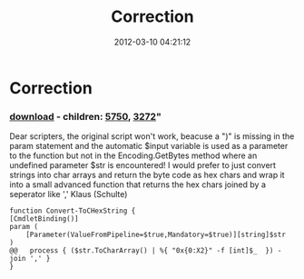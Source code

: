﻿---
pid:            3271
parent:         0
children:       5750,3272
poster:         Klaus Schulte
title:          Correction
date:           2012-03-10 04:21:12
format:         posh
---

# Correction

### [download](3271.ps1) - children: [5750](5750.md), [3272](3272.md)"

Dear scripters,
the original script won't work, beacuse a ")" is missing in the param statement and the automatic $input variable is used as a parameter to the function but not in the Encoding.GetBytes method where an undefined parameter $str is encountered!
I would prefer to just convert strings into char arrays and return the byte code as hex chars and wrap it into a small advanced function that returns the hex chars joined by a seperator like ','
Klaus (Schulte)

```posh
function Convert-ToCHexString {
[CmdletBinding()]
param (
    [Parameter(ValueFromPipeline=$true,Mandatory=$true)][string]$str
)    
@@   process { ($str.ToCharArray() | %{ "0x{0:X2}" -f [int]$_  }) -join ',' }
}
```
